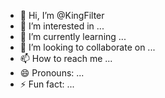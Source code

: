 - 👋 Hi, I’m @KingFilter
- 👀 I’m interested in ...
- 🌱 I’m currently learning ...
- 💞️ I’m looking to collaborate on ...
- 📫 How to reach me ...
- 😄 Pronouns: ...
- ⚡ Fun fact: ...

<!---
KingFilter/KingFilter is a ✨ special ✨ repository because its `README.md` (this file) appears on your GitHub profile.
You can click the Preview link to take a look at your changes.
--->
